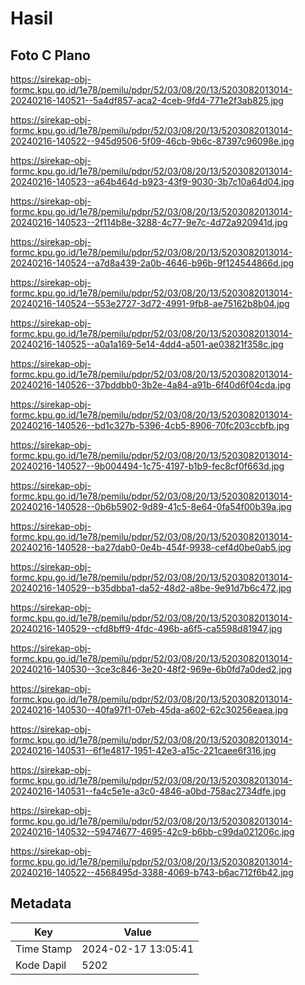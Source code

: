 # Hasil

## Foto C Plano

https://sirekap-obj-formc.kpu.go.id/1e78/pemilu/pdpr/52/03/08/20/13/5203082013014-20240216-140521--5a4df857-aca2-4ceb-9fd4-771e2f3ab825.jpg

https://sirekap-obj-formc.kpu.go.id/1e78/pemilu/pdpr/52/03/08/20/13/5203082013014-20240216-140522--945d9506-5f09-46cb-9b6c-87397c96098e.jpg

https://sirekap-obj-formc.kpu.go.id/1e78/pemilu/pdpr/52/03/08/20/13/5203082013014-20240216-140523--a64b464d-b923-43f9-9030-3b7c10a64d04.jpg

https://sirekap-obj-formc.kpu.go.id/1e78/pemilu/pdpr/52/03/08/20/13/5203082013014-20240216-140523--2f114b8e-3288-4c77-9e7c-4d72a920941d.jpg

https://sirekap-obj-formc.kpu.go.id/1e78/pemilu/pdpr/52/03/08/20/13/5203082013014-20240216-140524--a7d8a439-2a0b-4646-b96b-9f124544866d.jpg

https://sirekap-obj-formc.kpu.go.id/1e78/pemilu/pdpr/52/03/08/20/13/5203082013014-20240216-140524--553e2727-3d72-4991-9fb8-ae75162b8b04.jpg

https://sirekap-obj-formc.kpu.go.id/1e78/pemilu/pdpr/52/03/08/20/13/5203082013014-20240216-140525--a0a1a169-5e14-4dd4-a501-ae03821f358c.jpg

https://sirekap-obj-formc.kpu.go.id/1e78/pemilu/pdpr/52/03/08/20/13/5203082013014-20240216-140526--37bddbb0-3b2e-4a84-a91b-6f40d6f04cda.jpg

https://sirekap-obj-formc.kpu.go.id/1e78/pemilu/pdpr/52/03/08/20/13/5203082013014-20240216-140526--bd1c327b-5396-4cb5-8906-70fc203ccbfb.jpg

https://sirekap-obj-formc.kpu.go.id/1e78/pemilu/pdpr/52/03/08/20/13/5203082013014-20240216-140527--9b004494-1c75-4197-b1b9-fec8cf0f663d.jpg

https://sirekap-obj-formc.kpu.go.id/1e78/pemilu/pdpr/52/03/08/20/13/5203082013014-20240216-140528--0b6b5902-9d89-41c5-8e64-0fa54f00b39a.jpg

https://sirekap-obj-formc.kpu.go.id/1e78/pemilu/pdpr/52/03/08/20/13/5203082013014-20240216-140528--ba27dab0-0e4b-454f-9938-cef4d0be0ab5.jpg

https://sirekap-obj-formc.kpu.go.id/1e78/pemilu/pdpr/52/03/08/20/13/5203082013014-20240216-140529--b35dbba1-da52-48d2-a8be-9e91d7b6c472.jpg

https://sirekap-obj-formc.kpu.go.id/1e78/pemilu/pdpr/52/03/08/20/13/5203082013014-20240216-140529--cfd8bff9-4fdc-496b-a6f5-ca5598d81947.jpg

https://sirekap-obj-formc.kpu.go.id/1e78/pemilu/pdpr/52/03/08/20/13/5203082013014-20240216-140530--3ce3c846-3e20-48f2-969e-6b0fd7a0ded2.jpg

https://sirekap-obj-formc.kpu.go.id/1e78/pemilu/pdpr/52/03/08/20/13/5203082013014-20240216-140530--40fa97f1-07eb-45da-a602-62c30256eaea.jpg

https://sirekap-obj-formc.kpu.go.id/1e78/pemilu/pdpr/52/03/08/20/13/5203082013014-20240216-140531--6f1e4817-1951-42e3-a15c-221caee6f316.jpg

https://sirekap-obj-formc.kpu.go.id/1e78/pemilu/pdpr/52/03/08/20/13/5203082013014-20240216-140531--fa4c5e1e-a3c0-4846-a0bd-758ac2734dfe.jpg

https://sirekap-obj-formc.kpu.go.id/1e78/pemilu/pdpr/52/03/08/20/13/5203082013014-20240216-140532--59474677-4695-42c9-b6bb-c99da021206c.jpg

https://sirekap-obj-formc.kpu.go.id/1e78/pemilu/pdpr/52/03/08/20/13/5203082013014-20240216-140522--4568495d-3388-4069-b743-b6ac712f6b42.jpg


## Metadata

| Key        | Value               |
| ---------- | ------------------- |
| Time Stamp | 2024-02-17 13:05:41 |
| Kode Dapil | 5202                |



